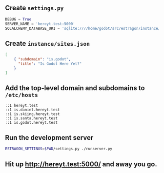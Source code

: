 ## Create `settings.py`

```python
DEBUG = True
SERVER_NAME = 'hereyt.test:5000'
SQLALCHEMY_DATABASE_URI = 'sqlite:////home/godot/src/estragon/instance/estragon.db'
```

## Create `instance/sites.json`

```json
[
    { "subdomain": "is.godot",
      "title": "Is Godot Here Yet?"
    }
]
```

## Add the top-level domain and subdomains to `/etc/hosts`

```
::1	hereyt.test
::1	is.daniel.hereyt.test
::1	is.skiing.hereyt.test
::1	is.santa.hereyt.test
::1	is.godot.hereyt.test
```

## Run the development server

```bash
ESTRAGON_SETTINGS=$PWD/settings.py ./runserver.py
```

## Hit up <http://hereyt.test:5000/> and away you go.
